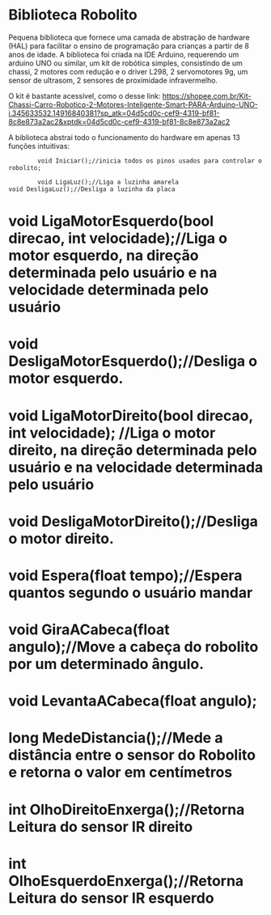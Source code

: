   # Biblioteca Robolito

Pequena biblioteca que fornece uma camada de abstração de hardware (HAL) para 
facilitar o ensino de programação para crianças a partir de 8 anos de idade.
A biblioteca foi criada na IDE Arduino, requerendo um arduino UNO ou similar, 
um kit de robótica simples, consistindo de um chassi, 2 motores com redução e 
o driver L298, 2 servomotores 9g, um sensor de ultrasom, 2 sensores de proximidade
infravermelho.

O kit é bastante acessível, como o desse link:
https://shopee.com.br/Kit-Chassi-Carro-Robotico-2-Motores-Inteligente-Smart-PARA-Arduino-UNO-i.345633532.14916840381?sp_atk=04d5cd0c-cef9-4319-bf81-8c8e873a2ac2&xptdk=04d5cd0c-cef9-4319-bf81-8c8e873a2ac2

A biblioteca abstrai todo o funcionamento do hardware em apenas 13 funções intuitivas:

            void Iniciar();//inicia todos os pinos usados para controlar o robolito;

            void LigaLuz();//Liga a luzinha amarela 
    void DesligaLuz();//Desliga a luzinha da placa
  
  #  void LigaMotorEsquerdo(bool direcao, int velocidade);//Liga o motor esquerdo, na direção determinada pelo usuário e na velocidade determinada pelo usuário
                                                      
  #  void DesligaMotorEsquerdo();//Desliga o motor esquerdo. 
  
  #  void LigaMotorDireito(bool direcao, int velocidade); //Liga o motor direito, na direção determinada pelo usuário e na velocidade determinada pelo usuário
                                                     
  #  void DesligaMotorDireito();//Desliga o motor direito.

  #  void Espera(float tempo);//Espera quantos segundo o usuário mandar

  #  void GiraACabeca(float angulo);//Move a cabeça do robolito por um determinado ângulo.
  #  void LevantaACabeca(float angulo);

  #  long MedeDistancia();//Mede a distância entre o sensor do Robolito e retorna o valor em centímetros

  #  int OlhoDireitoEnxerga();//Retorna Leitura do sensor IR direito
  #  int OlhoEsquerdoEnxerga();//Retorna Leitura do sensor IR esquerdo
